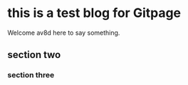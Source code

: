 # this is a test blog for Gitpage

Welcome av8d here to say something.

## section two

### section three

